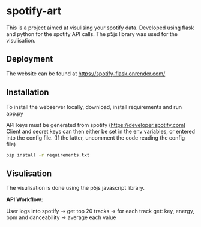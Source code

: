 # spotify-art

This is a project aimed at visulising your spotify data. Developed using flask and python for the spotify API calls. The p5js library was used for the visulisation.

## Deployment

The website can be found at https://spotify-flask.onrender.com/

## Installation

To install the webserver locally, download, install requirements and run app.py

API keys must be generated from spotify (https://developer.spotify.com)
Client and secret keys can then either be set in the env variables, or entered into the config file.
(If the latter, uncomment the code reading the config file)
```bash
pip install -r requirements.txt
```

## Visulisation
The visulisation is done using the p5js javascript library. 

**API Workflow:**

User logs into spotify -> get top 20 tracks -> for each track get: key, energy, bpm and danceability -> average each value
